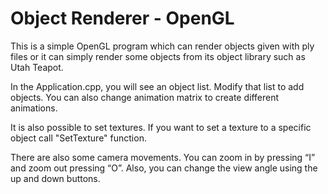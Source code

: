 # Object Renderer - OpenGL 
This is a simple OpenGL program which can render objects given with ply files
or it can simply render some objects from its object library such as Utah Teapot.

In the Application.cpp, you will see an object list. Modify that list to
add objects. You can also change animation matrix to create different animations. 

It is also possible to set textures. If you want to set a texture to a specific 
object call "SetTexture" function. 

There are also some camera movements. You can zoom in by pressing “I” and zoom out pressing “O”. 
Also, you can change the view angle using the up and down buttons. 
